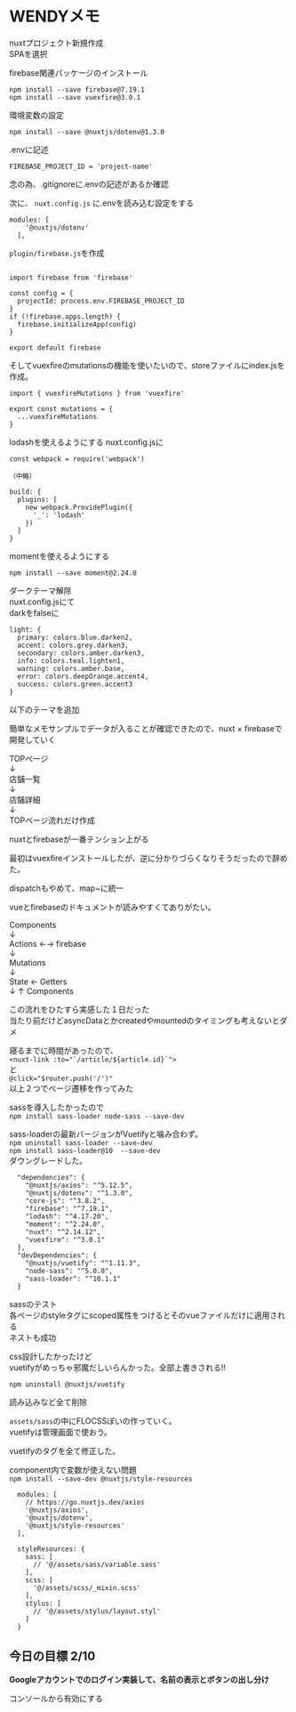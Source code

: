 # WENDYメモ

nuxtプロジェクト新規作成  
SPAを選択

firebase関連パッケージのインストール  
```
npm install --save firebase@7.19.1
npm install --save vuexfire@3.0.1
```

環境変数の設定
```
npm install --save @nuxtjs/dotenv@1.3.0
```
.envに記述
```
FIREBASE_PROJECT_ID = 'project-name'
```
念の為、.gitignoreに.envの記述があるか確認

次に、 ``nuxt.config.js`` に.envを読み込む設定をする
```
modules: [
    '@nuxtjs/dotenv'
  ],
```

``plugin/firebase.js``を作成
```

import firebase from 'firebase'

const config = {
  projectId: process.env.FIREBASE_PROJECT_ID
}
if (!firebase.apps.length) {
  firebase.initializeApp(config)
}

export default firebase
```

そしてvuexfireのmutationsの機能を使いたいので、storeファイルにindex.jsを作成。
```
import { vuexfireMutations } from 'vuexfire'

export const mutations = {
  ...vuexfireMutations
}

```

lodashを使えるようにする
nuxt.config.jsに
```
const webpack = require('webpack')

（中略）

build: {
  plugins: [
    new webpack.ProvidePlugin({
      '_': 'lodash'
    })
  ]
}
```

momentを使えるようにする
```
npm install --save moment@2.24.0
```

ダークテーマ解除  
nuxt.config.jsにて  
darkをfalseに
```
light: {
  primary: colors.blue.darken2,
  accent: colors.grey.darken3,
  secondary: colors.amber.darken3,
  info: colors.teal.lighten1,
  warning: colors.amber.base,
  error: colors.deepOrange.accent4,
  success: colors.green.accent3
}
```
以下のテーマを追加

簡単なメモサンプルでデータが入ることが確認できたので、nuxt × firebaseで開発していく

TOPページ  
↓  
店舗一覧  
↓  
店舗詳細  
↓  
TOPページ流れだけ作成

nuxtとfirebaseが一番テンション上がる

最初はvuexfireインストールしたが、逆に分かりづらくなりそうだったので辞めた。

dispatchもやめて、map~に統一

vueとfirebaseのドキュメントが読みやすくてありがたい。

Components  
↓  
Actions ←→ firebase  
↓  
Mutations  
↓  
State ← Getters  
↓        ↑
Components

この流れをひたすら実感した１日だった  
当たり前だけどasyncDataとかcreatedやmountedのタイミングも考えないとダメ

寝るまでに時間があったので、  
``<nuxt-link :to="`/article/${article.id}`">``  
と  
``@click="$router.push('/')"``  
以上２つでページ遷移を作ってみた

sassを導入したかったので  
```npm install sass-loader node-sass --save-dev```

sass-loaderの最新バージョンがVuetifyと噛み合わず。  
```npm uninstall sass-loader --save-dev```  
```npm install sass-loader@10  --save-dev```  
ダウングレードした。

```
  "dependencies": {
    "@nuxtjs/axios": "^5.12.5",
    "@nuxtjs/dotenv": "^1.3.0",
    "core-js": "^3.8.2",
    "firebase": "^7.19.1",
    "lodash": "^4.17.20",
    "moment": "^2.24.0",
    "nuxt": "^2.14.12",
    "vuexfire": "^3.0.1"
  },
  "devDependencies": {
    "@nuxtjs/vuetify": "^1.11.3",
    "node-sass": "^5.0.0",
    "sass-loader": "^10.1.1"
  }
```

sassのテスト  
各ページのstyleタグにscoped属性をつけるとそのvueファイルだけに適用される  
ネストも成功

css設計したかったけど  
vuetifyがめっちゃ邪魔だしいらんかった。全部上書きされる!!

```npm uninstall @nuxtjs/vuetify```

読み込みなど全て削除

``assets/sass``の中にFLOCSSぽいの作っていく。  
vuetifyは管理画面で使おう。

vuetifyのタグを全て修正した。

component内で変数が使えない問題  
```npm install --save-dev @nuxtjs/style-resources```

```
  modules: [
    // https://go.nuxtjs.dev/axios
    '@nuxtjs/axios',
    '@nuxtjs/dotenv',
    '@nuxtjs/style-resources'
  ],

  styleResources: {
    sass: [
      // '@/assets/sass/variable.sass'
    ],
    scss: [
      '@/assets/scss/_mixin.scss'
    ],
    stylus: [
      // '@/assets/stylus/layout.styl'
    ]
  }
```

## 今日の目標 2/10
**Googleアカウントでのログイン実装して、名前の表示とボタンの出し分け**

コンソールから有効にする  